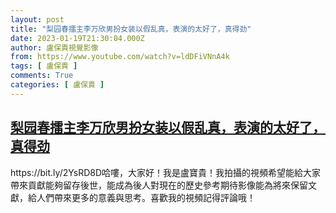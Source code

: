 ```yaml
---
layout: post
title: "梨园春擂主李万欣男扮女装以假乱真，表演的太好了，真得劲"
date: 2023-01-19T21:30:04.000Z
author: 盧保貴視覺影像
from: https://www.youtube.com/watch?v=ldDFiVNnA4k
tags: [ 盧保貴 ]
comments: True
categories: [ 盧保貴 ]
---
```

<!--1674163804000-->
[梨园春擂主李万欣男扮女装以假乱真，表演的太好了，真得劲](https://www.youtube.com/watch?v=ldDFiVNnA4k)
------

<div>
https://bit.ly/2YsRD8D哈嘍，大家好！我是盧寶貴！我拍攝的視頻希望能給大家帶來貢獻能夠留存後世，能成為後人對現在的歷史參考期待影像能為將來保留文獻，給人們帶來更多的意義與思考。喜歡我的視頻記得評論哦！
</div>
